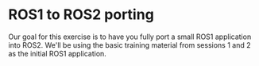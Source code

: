 # ROS1 to ROS2 porting

Our goal for this exercise is to have you fully port a small ROS1 application into ROS2. We'll be using the basic training material from sessions 1 and 2 as the initial ROS1 application.
